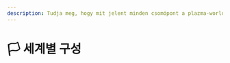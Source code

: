 ```yaml
---
description: Tudja meg, hogy mit jelent minden csomópont a plazma-world.yml-ben.
---
```


# 🏳️ 세계별 구성
